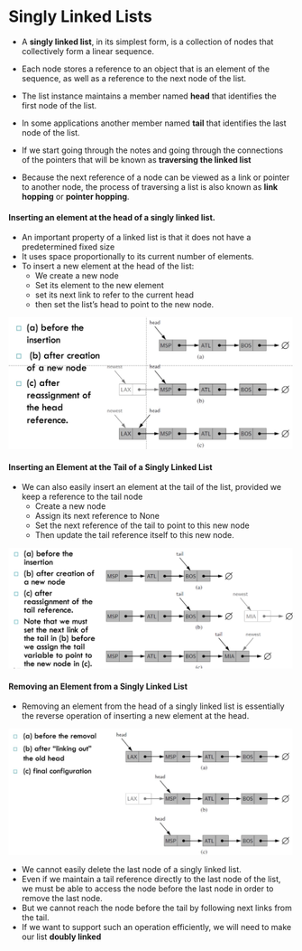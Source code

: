 # Singly Linked Lists

* A **singly linked list**, in its simplest form, is a collection of nodes that collectively form a linear sequence.
* Each node stores a reference to an object that is an element of the sequence, as well as a reference to the next node of the list.

* The list instance maintains a member named **head** that identifies the first node of the list.
* In some applications another member named **tail** that identifies the last node of the list.

* If we start going through the notes and going through the connections of the pointers that will be known as **traversing the linked list**

* Because the next reference of a node can be viewed as a link or pointer to another node, the process of traversing a list is also known as **link hopping** or **pointer hopping**.

#### Inserting an element at the head of a singly linked list.

* An important property of a linked list is that it does not have a predetermined fixed size
* It uses space proportionally to its current number of elements.
* To insert a new element at the head of the list:
    * We create a new node
    * Set its element to the new element
    * set its next link to refer to the current head
    * then set the list’s head to point to the new node.

![Image of Insertinghead](Insertinghead.jpg)

#### Inserting an Element at the Tail of a Singly Linked List

* We can also easily insert an element at the tail of the list, provided we keep a reference to the tail node
    * Create a new node
    * Assign its next reference to None
    * Set the next reference of the tail to point to this new node
    * Then update the tail reference itself to this new node.

![Image of Insertingtail](Insertingtail.png)    

#### Removing an Element from a Singly Linked List

* Removing an element from the head of a singly linked list is essentially the reverse operation of inserting a new element at the head.

![Image of Removehead](Removehead.jpg)

* We cannot easily delete the last node of a singly linked list.
* Even if we maintain a tail reference directly to the last node of the list, we must be able to access the node before the last node in order to remove the last node.
* But we cannot reach the node before the tail by following next links from the tail.
* If we want to support such an operation efficiently, we will need to make our list **doubly linked**
